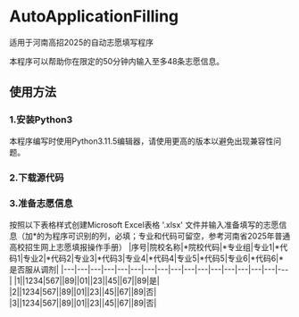 # AutoApplicationFilling
适用于河南高招2025的自动志愿填写程序

本程序可以帮助你在限定的50分钟内输入至多48条志愿信息。

## 使用方法
### 1.安装Python3

  本程序编写时使用Python3.11.5编辑器，请使用更高的版本以避免出现兼容性问题。

### 2.下载源代码

### 3.准备志愿信息

  按照以下表格样式创建Microsoft Excel表格 '.xlsx' 文件并输入准备填写的志愿信息（加*的为程序可识别的列，必填；专业和代码可留空，参考河南省2025年普通高校招生网上志愿填报操作手册）
  |序号|院校名称|*院校代码|*专业组|专业1|*代码1|专业2|*代码2|专业3|*代码3|专业4|*代码4|专业5|*代码5|专业6|*代码6|*是否服从调剂|
  |---|---|---|---|---|---|---|---|---|---|---|---|---|---|---|---|---|
  |1||1234|567||89||01||23||45||67||89|是|
  |2||1234|567||89||01||23||45||67||89|否|
  |3||1234|567||89||01||23||45||67||89|否|

